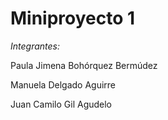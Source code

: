 # Miniproyecto 1

_Integrantes:_

Paula Jimena Bohórquez Bermúdez

Manuela Delgado Aguirre

Juan Camilo Gil Agudelo
